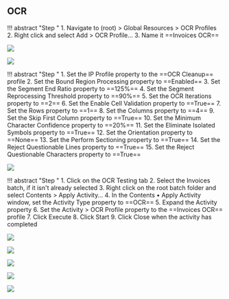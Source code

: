 ## OCR

!!! abstract "Step "
    1. Navigate to (root) > Global Resources > OCR Profiles
    2. Right click and select Add > OCR Profile...
    3. Name it ==Invoices OCR==

![](img/2-1/002.png)

![](img/2-1/004.png)

!!! abstract "Step "
    1. Set the IP Profile property to the ==OCR Cleanup== profile
    2. Set the Bound Region Processing property to ==Enabled==
    3. Set the Segment End Ratio property to ==125%==
    4. Set the Segment Reprocessing Threshold property to ==90%==
    5. Set the OCR Iterations property to ==2==
    6. Set the Enable Cell Validation property to ==True==
    7. Set the Rows property to ==1==
    8. Set the Columns property to ==4==
    9. Set the Skip First Column property to ==True==
    10. Set the Minimum Character Confidence property to ==20%==
    11. Set the Eliminate Isolated Symbols property to ==True==
    12. Set the Orientation property to ==None==
    13. Set the Perform Sectioning property to ==True==
    14. Set the Reject Questionable Lines property to ==True==
    15. Set the Reject Questionable Characters property to ==True==

![](img/2-1/036.png)

!!! abstract "Step "
    1. Click on the OCR Testing tab
    2. Select the Invoices batch, if it isn't already selected
    3. Right click on the root batch folder and select Contents > Apply Activity...
    4. In the Contents • Apply Activity window, set the Activity Type property to ==OCR==
    5. Expand the Activity property
    6. Set the Activity > OCR Profile property to the ==Invoices OCR== profile
    7. Click Execute
    8. Click Start
    9. Click Close when the activity has completed

![](img/2-1/037.png)

![](img/2-1/051.png)

![](img/2-1/056.png)

![](img/2-1/061.png)

![](img/2-1/064.png)
